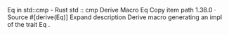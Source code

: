 Eq in std::cmp - Rust
std
::
cmp
Derive Macro
Eq
Copy item path
1.38.0
·
Source
#[derive(Eq)]
Expand description
Derive macro generating an impl of the trait
Eq
.